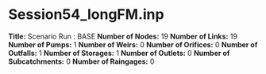 # Session54_longFM.inp
**Title:** Scenario Run :  BASE
**Number of Nodes:** 19
**Number of Links:** 19
**Number of Pumps:** 1
**Number of Weirs:** 0
**Number of Orifices:** 0
**Number of Outfalls:** 1
**Number of Storages:** 1
**Number of Outlets:** 0
**Number of Subcatchments:** 0
**Number of Raingages:** 0
